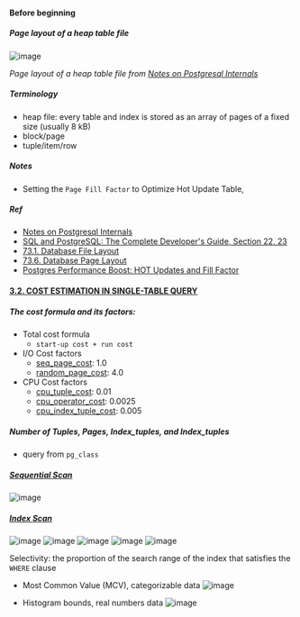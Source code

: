 #### Before beginning
##### Page layout of a heap table file
![image](https://github.com/Eric0329/ePlus/assets/3777869/7ead3fc5-dc01-4791-b744-823197c90f4b)

*Page layout of a heap table file from [Notes on Postgresql Internals](https://muatik.medium.com/notes-on-postgresql-internals-4050340c9f4f)*

##### Terminology
- heap file: every table and index is stored as an array of pages of a fixed size (usually 8 kB)
- block/page
- tuple/item/row 

##### Notes
- Setting the `Page Fill Factor` to Optimize Hot Update Table, 

##### Ref
- [Notes on Postgresql Internals](https://muatik.medium.com/notes-on-postgresql-internals-4050340c9f4f)
- [SQL and PostgreSQL: The Complete Developer's Guide, Section 22, 23](https://www.udemy.com/course/sql-and-postgresql/?couponCode=LEADERSALE24A)  
- [73.1. Database File Layout](https://www.postgresql.org/docs/current/storage-file-layout.html)
- [73.6. Database Page Layout](https://www.postgresql.org/docs/current/storage-page-layout.html)
- [Postgres Performance Boost: HOT Updates and Fill Factor](https://www.crunchydata.com/blog/postgres-performance-boost-hot-updates-and-fill-factor)


#### [3.2. COST ESTIMATION IN SINGLE-TABLE QUERY](https://www.interdb.jp/pg/pgsql03/02.html)
##### The cost formula and its factors:
- Total cost formula
  - `start-up cost + run cost`
- I/O Cost factors
  - [seq_page_cost](https://www.postgresql.org/docs/current/runtime-config-query.html#GUC-SEQ-PAGE-COST): 1.0
  - [random_page_cost](https://www.postgresql.org/docs/current/runtime-config-query.html#GUC-RANDOM-PAGE-COST): 4.0 
- CPU Cost factors
  - [cpu_tuple_cost](https://www.postgresql.org/docs/current/runtime-config-query.html#GUC-CPU-TUPLE-COST): 0.01
  - [cpu_operator_cost](https://www.postgresql.org/docs/current/runtime-config-query.html#GUC-CPU-OPERATOR-COST): 0.0025
  - [cpu_index_tuple_cost](https://www.postgresql.org/docs/current/runtime-config-query.html#GUC-CPU-INDEX-TUPLE-COST): 0.005

##### Number of Tuples, Pages, Index_tuples, and Index_tuples
- query from `pg_class` 

##### [Sequential Scan](https://www.interdb.jp/pg/pgsql03/02.html#321-sequential-scan)
![image](https://github.com/Eric0329/ePlus/assets/3777869/7a98263c-2f89-4fc6-9989-35240529b047)

##### [Index Scan](https://www.interdb.jp/pg/pgsql03/02.html#322-index-scan) 
![image](https://github.com/Eric0329/ePlus/assets/3777869/3c33d8cf-edc8-4779-be69-ed532e9e91df)
![image](https://github.com/Eric0329/ePlus/assets/3777869/3ea6a4f2-0709-4713-a2c0-69a2b93ffb30)
![image](https://github.com/Eric0329/ePlus/assets/3777869/58ec056d-44fa-4275-a4bc-e59f25141ab6)
![image](https://github.com/Eric0329/ePlus/assets/3777869/ea2c15e6-299a-4e6b-af8b-062b09141642)
![image](https://github.com/Eric0329/ePlus/assets/3777869/e7577fb3-c0f3-4ff5-81ce-c335ab1869c1)

Selectivity: the proportion of the search range of the index that satisfies the `WHERE` clause
- Most Common Value (MCV), categorizable data
![image](https://github.com/Eric0329/ePlus/assets/3777869/902caad9-94f3-4bd6-b19a-f7c40ad6ea92)

- Histogram bounds, real numbers data
![image](https://github.com/Eric0329/ePlus/assets/3777869/36447fa0-3a47-44e2-8af3-6f12597ffba3)


